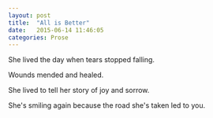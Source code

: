 ```yaml
---
layout: post
title:  "All is Better"
date:   2015-06-14 11:46:05
categories: Prose
---
```


She lived the day when tears stopped falling.

Wounds mended and healed.

She lived to tell her story of joy and sorrow.

She's smiling again because the road she's taken led to you.